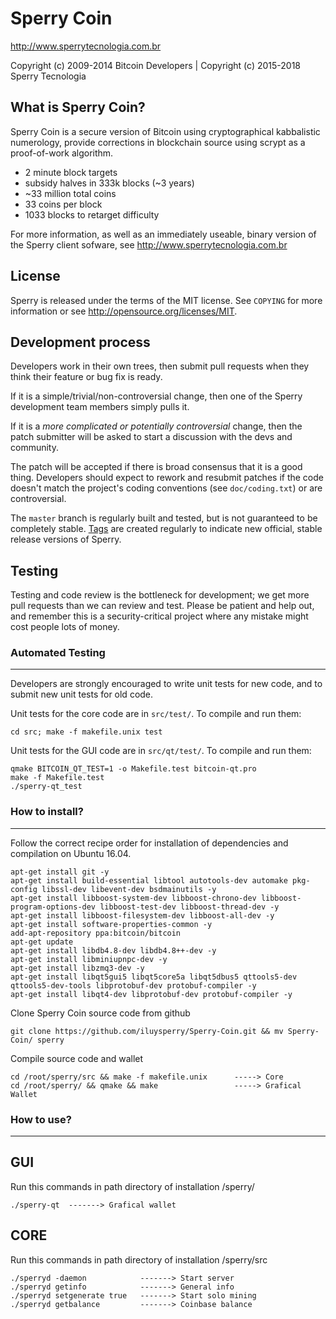 Sperry Coin
================================

http://www.sperrytecnologia.com.br

Copyright (c) 2009-2014 Bitcoin Developers |
Copyright (c) 2015-2018 Sperry Tecnologia 

What is Sperry Coin?
----------------

Sperry Coin is a secure version of Bitcoin using cryptographical kabbalistic numerology, provide corrections in blockchain source using scrypt as a proof-of-work algorithm.
 - 2 minute block targets
 - subsidy halves in 333k blocks (~3 years)
 - ~33 million total coins
 - 33 coins per block
 - 1033 blocks to retarget difficulty

For more information, as well as an immediately useable, binary version of
the Sperry client sofware, see http://www.sperrytecnologia.com.br

License
-------

Sperry is released under the terms of the MIT license. See `COPYING` for more
information or see http://opensource.org/licenses/MIT.

Development process
-------------------

Developers work in their own trees, then submit pull requests when they think
their feature or bug fix is ready.

If it is a simple/trivial/non-controversial change, then one of the Sperry
development team members simply pulls it.

If it is a *more complicated or potentially controversial* change, then the patch
submitter will be asked to start a discussion with the devs and community.

The patch will be accepted if there is broad consensus that it is a good thing.
Developers should expect to rework and resubmit patches if the code doesn't
match the project's coding conventions (see `doc/coding.txt`) or are
controversial.

The `master` branch is regularly built and tested, but is not guaranteed to be
completely stable. [Tags](https://github.com/sperry-project/sperry/tags) are created
regularly to indicate new official, stable release versions of Sperry.

Testing
-------

Testing and code review is the bottleneck for development; we get more pull
requests than we can review and test. Please be patient and help out, and
remember this is a security-critical project where any mistake might cost people
lots of money.

### Automated Testing
---------------------

Developers are strongly encouraged to write unit tests for new code, and to
submit new unit tests for old code.

Unit tests for the core code are in `src/test/`. To compile and run them:

    cd src; make -f makefile.unix test

Unit tests for the GUI code are in `src/qt/test/`. To compile and run them: 

    qmake BITCOIN_QT_TEST=1 -o Makefile.test bitcoin-qt.pro
    make -f Makefile.test
    ./sperry-qt_test
    
### How to install?
-------------------

Follow the correct recipe order for installation of dependencies and compilation on Ubuntu 16.04. 
    
    apt-get install git -y 
    apt-get install build-essential libtool autotools-dev automake pkg-config libssl-dev libevent-dev bsdmainutils -y
    apt-get install libboost-system-dev libboost-chrono-dev libboost-program-options-dev libboost-test-dev libboost-thread-dev -y
    apt-get install libboost-filesystem-dev libboost-all-dev -y
    apt-get install software-properties-common -y
    add-apt-repository ppa:bitcoin/bitcoin
    apt-get update
    apt-get install libdb4.8-dev libdb4.8++-dev -y
    apt-get install libminiupnpc-dev -y
    apt-get install libzmq3-dev -y
    apt-get install libqt5gui5 libqt5core5a libqt5dbus5 qttools5-dev qttools5-dev-tools libprotobuf-dev protobuf-compiler -y
    apt-get install libqt4-dev libprotobuf-dev protobuf-compiler -y
        
Clone Sperry Coin source code from github
    
    git clone https://github.com/iluysperry/Sperry-Coin.git && mv Sperry-Coin/ sperry
    
Compile source code and wallet  
    
    cd /root/sperry/src && make -f makefile.unix      -----> Core
    cd /root/sperry/ && qmake && make                 -----> Grafical Wallet

### How to use?
-------------------

## GUI 

Run this commands in path directory of installation /sperry/ 
    
    ./sperry-qt  -------> Grafical wallet
    
## CORE  

Run this commands in path directory of installation /sperry/src
    
    ./sperryd -daemon            -------> Start server  
    ./sperryd getinfo            -------> General info
    ./sperryd setgenerate true   -------> Start solo mining 
    ./sperryd getbalance         -------> Coinbase balance

